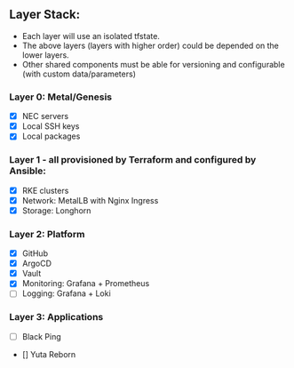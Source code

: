 ## Layer Stack:

- Each layer will use an isolated tfstate.
- The above layers (layers with higher order) could be depended on the lower layers.
- Other shared components must be able for versioning and configurable (with custom data/parameters)

### Layer 0: Metal/Genesis

- [x] NEC servers
- [x] Local SSH keys
- [x] Local packages

### Layer 1 - all provisioned by Terraform and configured by Ansible:

- [x] RKE clusters
- [x] Network: MetalLB with Nginx Ingress
- [x] Storage: Longhorn

### Layer 2: Platform

- [x] GitHub
- [x] ArgoCD
- [x] Vault
- [x] Monitoring: Grafana + Prometheus
- [ ] Logging: Grafana + Loki

### Layer 3: Applications

- [ ] Black Ping
- [] Yuta Reborn